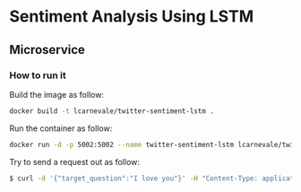 # Sentiment Analysis Using LSTM

## Microservice

### How to run it
Build the image as follow:
```bash
docker build -t lcarnevale/twitter-sentiment-lstm .
```

Run the container as follow:
```bash
docker run -d -p 5002:5002 --name twitter-sentiment-lstm lcarnevale/twitter-sentiment-lstm
```

Try to send a request out as follow:
```bash
$ curl -d '{"target_question":"I love you"}' -H "Content-Type: application/json" -X POST http://localhost:5002/
```
